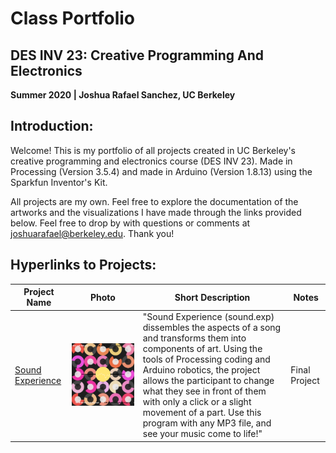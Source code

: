 # Class Portfolio
## DES INV 23: Creative Programming And Electronics
**Summer 2020 | Joshua Rafael Sanchez, UC Berkeley**

## Introduction:
Welcome! This is my portfolio of all projects created in UC Berkeley's creative programming and electronics course (DES INV 23). Made in Processing (Version 3.5.4) and made in Arduino (Version 1.8.13) using the Sparkfun Inventor's Kit. 

All projects are my own.  Feel free to explore the documentation of the artworks and the visualizations I have made through the links provided below.  Feel free to drop by with questions or comments at joshuarafael@berkeley.edu.  Thank you!

## Hyperlinks to Projects:

| Project Name 	| Photo			| Short Description	| Notes			|
| ------------------- 	| ------------------		| ---------------------	| -------------------	|
| [Sound Experience](https://github.com/joshsanchez98/CreativeProgrammingAndElectronics/tree/master/finalProjectSummer2020)	| <img src = 'https://github.com/joshsanchez98/CreativeProgrammingAndElectronics/blob/master/finalProjectSummer2020/screen4.png'> | "Sound Experience (sound.exp) dissembles the aspects of a song and transforms them into components of art. Using the tools of Processing coding and Arduino robotics, the project allows the participant to change what they see in front of them with only a click or a slight movement of a part. Use this program with any MP3 file, and see your music come to life!" |  Final Project |
